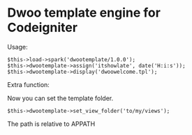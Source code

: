 Dwoo template engine for Codeigniter
============

Usage:

	$this->load->spark('dwootemplate/1.0.0');
	$this->dwootemplate->assign('itshowlate', date('H:i:s'));
	$this->dwootemplate->display('dwoowelcome.tpl');

Extra function:

Now you can set the template folder.

	$this->dwootemplate->set_view_folder('to/my/views');
	
The path is relative to APPATH